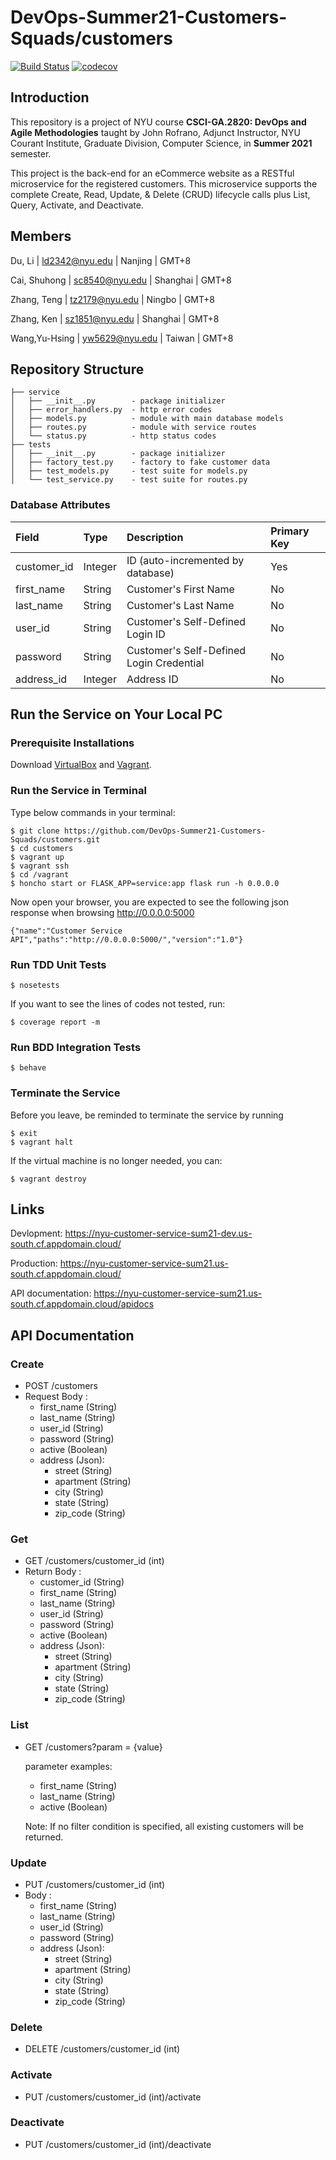 # DevOps-Summer21-Customers-Squads/customers
[![Build Status](https://travis-ci.com/DevOps-Summer21-Customers-Squads/customers.svg?branch=main)](https://travis-ci.com/DevOps-Summer21-Customers-Squads/customers)
[![codecov](https://codecov.io/gh/DevOps-Summer21-Customers-Squads/customers/branch/main/graph/badge.svg?token=HJOTV34XKZ)](https://codecov.io/gh/DevOps-Summer21-Customers-Squads/customers)

## Introduction
This repository is a project of NYU course **CSCI-GA.2820: DevOps and Agile Methodologies** taught by John Rofrano, Adjunct Instructor, NYU Courant Institute, Graduate Division, Computer Science, in **Summer 2021** semester. 

This project is the back-end for an eCommerce website as a RESTful microservice for the registered customers. This microservice supports the complete Create, Read, Update, & Delete (CRUD) lifecycle calls plus List, Query, Activate, and Deactivate. 

## Members

Du, Li | ld2342@nyu.edu | Nanjing | GMT+8 

Cai, Shuhong | sc8540@nyu.edu | Shanghai | GMT+8

Zhang, Teng |  tz2179@nyu.edu | Ningbo | GMT+8 

Zhang, Ken | sz1851@nyu.edu | Shanghai | GMT+8 

Wang,Yu-Hsing | yw5629@nyu.edu | Taiwan | GMT+8 

## Repository Structure
```
├── service
│   ├── __init__.py        - package initializer
│   ├── error_handlers.py  - http error codes
│   ├── models.py          - module with main database models
│   ├── routes.py          - module with service routes
│   └── status.py          - http status codes 
├── tests
│   ├── __init__.py        - package initializer
│   ├── factory_test.py    - factory to fake customer data
│   ├── test_models.py     - test suite for models.py
│   └── test_service.py    - test suite for routes.py
```
### Database Attributes

| Field | Type | Description | Primary Key
| :--- | :--- | :--- | :--- |
| customer_id | Integer | ID (auto-incremented by database) | Yes
| first_name | String | Customer's First Name | No
| last_name | String | Customer's Last Name | No
| user_id | String | Customer's Self-Defined Login ID | No
| password | String | Customer's Self-Defined Login Credential | No
| address_id | Integer | Address ID | No


## Run the Service on Your Local PC

### Prerequisite Installations
Download [VirtualBox](https://www.virtualbox.org/) and [Vagrant](https://www.vagrantup.com/).

### Run the Service in Terminal
Type below commands in your terminal:

```
$ git clone https://github.com/DevOps-Summer21-Customers-Squads/customers.git
$ cd customers
$ vagrant up
$ vagrant ssh
$ cd /vagrant
$ honcho start or FLASK_APP=service:app flask run -h 0.0.0.0
```

Now open your browser, you are expected to see the following json response when browsing http://0.0.0.0:5000

```
{"name":"Customer Service API","paths":"http://0.0.0.0:5000/","version":"1.0"}
```
### Run TDD Unit Tests
```
$ nosetests
```
If you want to see the lines of codes not tested, run:
```
$ coverage report -m
```

### Run BDD Integration Tests
```
$ behave
```

### Terminate the Service
Before you leave, be reminded to terminate the service by running
```
$ exit
$ vagrant halt
```
If the virtual machine is no longer needed, you can: 
```
$ vagrant destroy
```

## Links
Devlopment: https://nyu-customer-service-sum21-dev.us-south.cf.appdomain.cloud/

Production: https://nyu-customer-service-sum21.us-south.cf.appdomain.cloud/

API documentation: https://nyu-customer-service-sum21.us-south.cf.appdomain.cloud/apidocs

## API Documentation
### Create

- POST /customers
- Request Body :
  - first_name (String)
  - last_name (String)
  - user_id (String)
  - password (String)
  - active (Boolean)
  - address (Json):
    - street (String)
    - apartment (String)
    - city (String)
    - state (String)
    - zip_code (String)

### Get

- GET /customers/customer_id (int)
- Return Body :
  - customer_id (String)
  - first_name (String)
  - last_name (String)
  - user_id (String)
  - password (String)
  - active (Boolean)
  - address (Json):
    - street (String)
    - apartment (String)
    - city (String)
    - state (String)
    - zip_code (String)

### List

- GET /customers?param = {value}

  parameter examples:

  - first_name (String)
  - last_name (String)
  - active (Boolean)

  Note: If no filter condition is specified, all existing customers will be returned. 

### Update

- PUT /customers/customer_id (int)
- Body :
  - first_name (String)
  - last_name (String)
  - user_id (String)
  - password (String)
  - address (Json):
    - street (String)
    - apartment (String)
    - city (String)
    - state (String)
    - zip_code (String)

### Delete

- DELETE /customers/customer_id (int)

### Activate

- PUT /customers/customer_id (int)/activate

### Deactivate

- PUT /customers/customer_id (int)/deactivate
